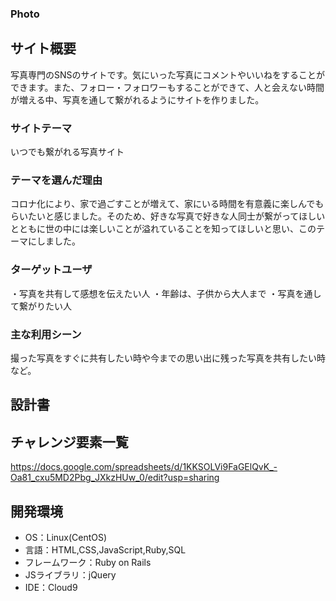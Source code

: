 ### Photo

## サイト概要
写真専門のSNSのサイトです。気にいった写真にコメントやいいねをすることができます。また、フォロー・フォロワーもすることができて、人と会えない時間が増える中、写真を通して繋がれるようにサイトを作りました。

### サイトテーマ
いつでも繋がれる写真サイト

### テーマを選んだ理由
コロナ化により、家で過ごすことが増えて、家にいる時間を有意義に楽しんでもらいたいと感じました。そのため、好きな写真で好きな人同士が繋がってほしいとともに世の中には楽しいことが溢れていることを知ってほしいと思い、このテーマにしました。

### ターゲットユーザ
・写真を共有して感想を伝えたい人
・年齢は、子供から大人まで
・写真を通して繋がりたい人

### 主な利用シーン
撮った写真をすぐに共有したい時や今までの思い出に残った写真を共有したい時など。

## 設計書


## チャレンジ要素一覧
https://docs.google.com/spreadsheets/d/1KKSOLVi9FaGElQvK_-Oa81_cxu5MD2Pbg_JXkzHUw_0/edit?usp=sharing

## 開発環境
- OS：Linux(CentOS)
- 言語：HTML,CSS,JavaScript,Ruby,SQL
- フレームワーク：Ruby on Rails
- JSライブラリ：jQuery
- IDE：Cloud9
